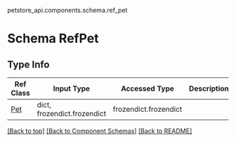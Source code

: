 petstore_api.components.schema.ref_pet
# Schema RefPet

## Type Info
Ref Class | Input Type | Accessed Type | Description
--------- | ---------- | ------------- | ------------
[Pet](pet.md) | dict, frozendict.frozendict | frozendict.frozendict |

[[Back to top]](#top) [[Back to Component Schemas]](../../../README.md#Component-Schemas) [[Back to README]](../../../README.md)
